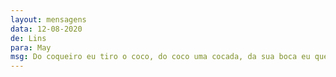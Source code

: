 ```yaml
---
layout: mensagens
data: 12-08-2020
de: Lins
para: May
msg: Do coqueiro eu tiro o coco, do coco uma cocada, da sua boca eu quero um beijo e da sua língua uma chupada.
---
```

